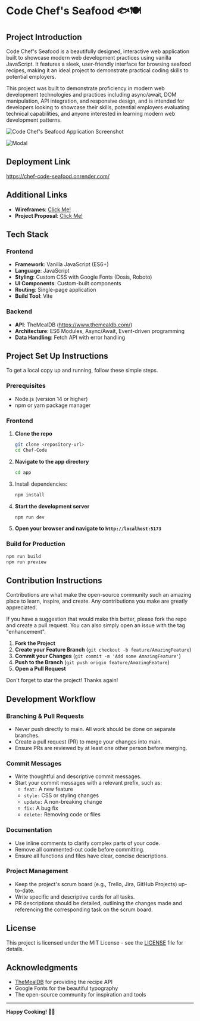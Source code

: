 # Code Chef's Seafood 🐟🍽️

## Project Introduction

Code Chef's Seafood is a beautifully designed, interactive web application built to showcase modern web development practices using vanilla JavaScript. It features a sleek, user-friendly interface for browsing seafood recipes, making it an ideal project to demonstrate practical coding skills to potential employers.

This project was built to demonstrate proficiency in modern web development technologies and practices including async/await, DOM manipulation, API integration, and responsive design, and is intended for developers looking to showcase their skills, potential employers evaluating technical capabilities, and anyone interested in learning modern web development patterns.

![Code Chef's Seafood Application Screenshot](./readMe-images/Screenshot%202025-08-13%20at%204.58.38 PM.png)

![Modal](./readMe-images/Screenshot%202025-08-13%20at%2010.54.43 PM.png)

## Deployment Link

https://chef-code-seafood.onrender.com/

## Additional Links

- **Wireframes**: [Click Me!](https://excalidraw.com/)
- **Project Proposal**: [Click Me!](https://docs.google.com/document/d/1u37tgYH5YWsd5h0n0RR4_u0UbUQ0tBuM5jvYArXpYro/edit?tab=t.0)

## Tech Stack

### Frontend

- **Framework**: Vanilla JavaScript (ES6+)
- **Language**: JavaScript
- **Styling**: Custom CSS with Google Fonts (Dosis, Roboto)
- **UI Components**: Custom-built components
- **Routing**: Single-page application
- **Build Tool**: Vite

### Backend

- **API**: TheMealDB (https://www.themealdb.com/)
- **Architecture**: ES6 Modules, Async/Await, Event-driven programming
- **Data Handling**: Fetch API with error handling

## Project Set Up Instructions

To get a local copy up and running, follow these simple steps.

### Prerequisites

- Node.js (version 14 or higher)
- npm or yarn package manager

### Frontend

1. **Clone the repo**

   ```bash
   git clone <repository-url>
   cd Chef-Code
   ```

2. **Navigate to the app directory**

   ```bash
   cd app
   ```

3. Install dependencies:

   ```bash
   npm install
   ```

4. **Start the development server**

   ```bash
   npm run dev
   ```

5. **Open your browser and navigate to `http://localhost:5173`**

### Build for Production

```bash
npm run build
npm run preview
```

## Contribution Instructions

Contributions are what make the open-source community such an amazing place to learn, inspire, and create. Any contributions you make are greatly appreciated.

If you have a suggestion that would make this better, please fork the repo and create a pull request. You can also simply open an issue with the tag "enhancement".

1. **Fork the Project**
2. **Create your Feature Branch** (`git checkout -b feature/AmazingFeature`)
3. **Commit your Changes** (`git commit -m 'Add some AmazingFeature'`)
4. **Push to the Branch** (`git push origin feature/AmazingFeature`)
5. **Open a Pull Request**

Don't forget to star the project! Thanks again!

## Development Workflow

### Branching & Pull Requests

- Never push directly to main. All work should be done on separate branches.
- Create a pull request (PR) to merge your changes into main.
- Ensure PRs are reviewed by at least one other person before merging.

### Commit Messages

- Write thoughtful and descriptive commit messages.
- Start your commit messages with a relevant prefix, such as:
  - `feat:` A new feature
  - `style:` CSS or styling changes
  - `update:` A non-breaking change
  - `fix:` A bug fix
  - `delete:` Removing code or files

### Documentation

- Use inline comments to clarify complex parts of your code.
- Remove all commented-out code before committing.
- Ensure all functions and files have clear, concise descriptions.

### Project Management

- Keep the project's scrum board (e.g., Trello, Jira, GitHub Projects) up-to-date.
- Write specific and descriptive cards for all tasks.
- PR descriptions should be detailed, outlining the changes made and referencing the corresponding task on the scrum board.

## License

This project is licensed under the MIT License - see the [LICENSE](LICENSE) file for details.

## Acknowledgments

- [TheMealDB](https://www.themealdb.com/) for providing the recipe API
- Google Fonts for the beautiful typography
- The open-source community for inspiration and tools

---

**Happy Cooking! 🍳✨**

